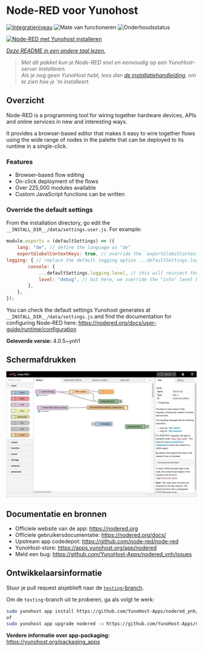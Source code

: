 <!--
NB: Deze README is automatisch gegenereerd door <https://github.com/YunoHost/apps/tree/master/tools/readme_generator>
Hij mag NIET handmatig aangepast worden.
-->

# Node-RED voor Yunohost

[![Integratieniveau](https://apps.yunohost.org/badge/integration/nodered)](https://ci-apps.yunohost.org/ci/apps/nodered/)
![Mate van functioneren](https://apps.yunohost.org/badge/state/nodered)
![Onderhoudsstatus](https://apps.yunohost.org/badge/maintained/nodered)

[![Node-RED met Yunohost installeren](https://install-app.yunohost.org/install-with-yunohost.svg)](https://install-app.yunohost.org/?app=nodered)

*[Deze README in een andere taal lezen.](./ALL_README.md)*

> *Met dit pakket kun je Node-RED snel en eenvoudig op een YunoHost-server installeren.*  
> *Als je nog geen YunoHost hebt, lees dan [de installatiehandleiding](https://yunohost.org/install), om te zien hoe je 'm installeert.*

## Overzicht

Node-RED is a programming tool for wiring together hardware devices, APIs and online services in new and interesting ways.

It provides a browser-based editor that makes it easy to wire together flows using the wide range of nodes in the palette that can be deployed to its runtime in a single-click.

### Features

- Browser-based flow editing
- On-click deployment of the flows
- Over 225,000 modules available
- Custom JavaScript functions can be written

### Override the default settings

From the installation directory, go edit the `__INSTALL_DIR__/data/settings.user.js`. For example:

```js
module.exports = (defaultSettings) => ({
    lang: "de", // define the language as "de"
    exportGlobalContextKeys: true, // override the `exportGlobalContextKeys` value
logging: { // replace the default logging option ...defaultSettings.logging, // this will reinject the default settings in logging
        console: {
            ...defaultSettings.logging.level, // this will reinject the default settings in logging.console
            level: "debug", // but here, we override the "info" level by "debug"
        },
    },
});
```

You can check the default settings Yunohost generates at `__INSTALL_DIR__/data/settings.js` and find the documentation for configuring Node-RED here: <https://nodered.org/docs/user-guide/runtime/configuration>


**Geleverde versie:** 4.0.5~ynh1

## Schermafdrukken

![Schermafdrukken van Node-RED](./doc/screenshots/screenshot.jpg)

## Documentatie en bronnen

- Officiele website van de app: <https://nodered.org>
- Officiele gebruikersdocumentatie: <https://nodered.org/docs/>
- Upstream app codedepot: <https://github.com/node-red/node-red>
- YunoHost-store: <https://apps.yunohost.org/app/nodered>
- Meld een bug: <https://github.com/YunoHost-Apps/nodered_ynh/issues>

## Ontwikkelaarsinformatie

Stuur je pull request alsjeblieft naar de [`testing`-branch](https://github.com/YunoHost-Apps/nodered_ynh/tree/testing).

Om de `testing`-branch uit te proberen, ga als volgt te werk:

```bash
sudo yunohost app install https://github.com/YunoHost-Apps/nodered_ynh/tree/testing --debug
of
sudo yunohost app upgrade nodered -u https://github.com/YunoHost-Apps/nodered_ynh/tree/testing --debug
```

**Verdere informatie over app-packaging:** <https://yunohost.org/packaging_apps>
